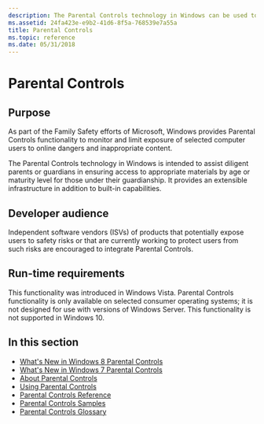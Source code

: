 ```yaml
---
description: The Parental Controls technology in Windows can be used to create blocking software or child Internet safety software that helps ensure Internet security for kids and a child safe Internet.
ms.assetid: 24fa423e-e9b2-41d6-8f5a-768539e7a55a
title: Parental Controls
ms.topic: reference
ms.date: 05/31/2018
---
```


# Parental Controls

## Purpose

As part of the Family Safety efforts of Microsoft, Windows provides Parental Controls functionality to monitor and limit exposure of selected computer users to online dangers and inappropriate content.

The Parental Controls technology in Windows is intended to assist diligent parents or guardians in ensuring access to appropriate materials by age or maturity level for those under their guardianship. It provides an extensible infrastructure in addition to built-in capabilities.

## Developer audience

Independent software vendors (ISVs) of products that potentially expose users to safety risks or that are currently working to protect users from such risks are encouraged to integrate Parental Controls.

## Run-time requirements

This functionality was introduced in Windows Vista. Parental Controls functionality is only available on selected consumer operating systems; it is not designed for use with versions of Windows Server. This functionality is not supported in Windows 10.

## In this section

-   [What's New in Windows 8 Parental Controls](what-s-new-in-windows-8-parental-controls.md)
-   [What's New in Windows 7 Parental Controls](what-s-new-in-windows-7-parental-controls.md)
-   [About Parental Controls](about-parental-controls.md)
-   [Using Parental Controls](using-parental-controls-apis.md)
-   [Parental Controls Reference](parental-controls-reference.md)
-   [Parental Controls Samples](parental-controls-samples.md)
-   [Parental Controls Glossary](parental-controls-glossary.md)

 

 



